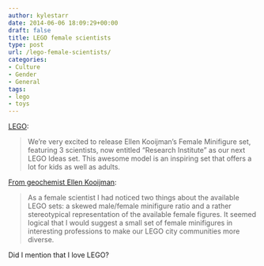```yaml
---
author: kylestarr
date: 2014-06-06 18:09:29+00:00
draft: false
title: LEGO female scientists
type: post
url: /lego-female-scientists/
categories:
- Culture
- Gender
- General
tags:
- lego
- toys
---
```


[LEGO](https://ideas.lego.com/projects/15401/official_comments):

> We’re very excited to release Ellen Kooijman’s Female Minifigure set, featuring 3 scientists, now entitled “Research Institute” as our next LEGO Ideas set. This awesome model is an inspiring set that offers a lot for kids as well as adults.

[From geochemist Ellen Kooijman](http://alatarielatelier.blogspot.se/p/female-minifigure-set.html?zx=7fc735e0789785ac&m=1):

> As a female scientist I had noticed two things about the available LEGO sets: a skewed male/female minifigure ratio and a rather stereotypical representation of the available female figures. It seemed logical that I would suggest a small set of female minifigures in interesting professions to make our LEGO city communities more diverse.

Did I mention that I love LEGO?
